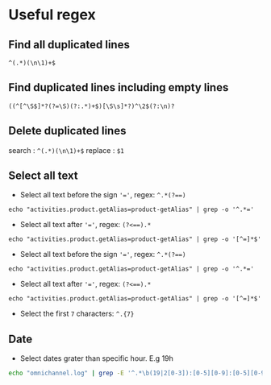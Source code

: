 # Useful regex

## Find all duplicated lines
```shell
^(.*)(\n\1)+$
```

## Find duplicated lines including empty lines
```shell
((^[^\S$]*?(?=\S)(?:.*)+$)[\S\s]*?)^\2$(?:\n)?
```

## Delete duplicated lines
search  : `^(.*)(\n\1)+$`
replace : `$1`

## Select all text
- Select all text before the sign `'='`, regex: `^.*(?==)`
```shell
echo "activities.product.getAlias=product-getAlias" | grep -o '^.*='
```

- Select all text after `'='`, regex: `(?<==).*`
```shell
echo "activities.product.getAlias=product-getAlias" | grep -o '[^=]*$'
```

- Select all text before the sign `'='`, regex: `^.*(?==)`
```shell
echo "activities.product.getAlias=product-getAlias" | grep -o '^.*='
```

- Select all text after `'='`, regex: `(?<==).*`
```shell
echo "activities.product.getAlias=product-getAlias" | grep -o '[^=]*$'
```

* Select the first `7`  characters: `^.{7}`

## Date
- Select dates grater than specific hour. E.g 19h
```sh
echo "omnichannel.log" | grep -E '^.*\b(19|2[0-3]):[0-5][0-9]:[0-5][0-9],[0-9]{3}\b'
```
